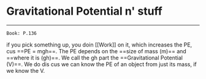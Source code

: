 # Gravitational Potential n' stuff
---
```ad-Resources
Book: P.136
```
if you pick something up, you doin [[Work]] on it, which increases the PE, cus ==PE = mgh==. The PE depends on the ==size of mass (m)== and ==where it is (gh)==. We call the gh part the ==Gravitational Potential (V)==. We do dis cus we can know the PE of an object from just its mass, if we know the V.